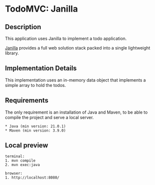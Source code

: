 # TodoMVC: Janilla

## Description

This application uses Janilla to implement a todo application.

[Janilla](https://www.janilla.com/) provides a full web solution stack packed into a single lightweight library.

## Implementation Details

This implementation uses an in-memory data object that implements a simple array to hold the todos.

## Requirements

The only requirement is an installation of Java and Maven, to be able to compile the project and serve a local server.

```
* Java (min version: 21.0.1)
* Maven (min version: 3.9.0)
```

## Local preview

```
terminal:
1. mvn compile
2. mvn exec:java

browser:
1. http://localhost:8080/
```
